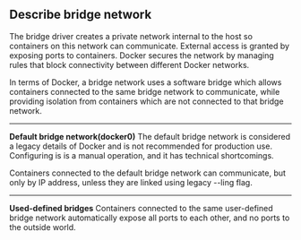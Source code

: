 ## Describe bridge network
The bridge driver creates a private network internal to the host so containers on this network can communicate. External access is granted by exposing ports to containers. Docker secures the network by managing rules that block connectivity between different Docker networks.

In terms of Docker, a bridge network uses a software bridge which allows containers connected to the same bridge network to communicate, while providing isolation from containers which are not connected to that bridge network.
___
**Default bridge network(docker0)**
The default bridge network is considered a legacy details of Docker and is not recommended for production use. Configuring is is a manual operation, and it has technical shortcomings.

Containers connected to the default bridge network can communicate, but only by IP address, unless they are linked using legacy --ling flag.
___
**Used-defined bridges**
Containers connected to the same user-defined bridge network automatically expose all ports to each other, and no ports to the outside world.
